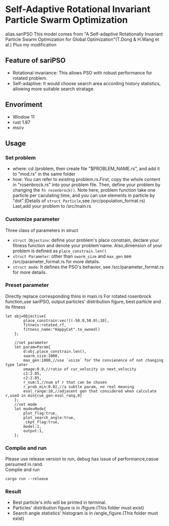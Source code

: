 # Self-Adaptive Rotational Invariant Particle Swarm Optimization
alias.sariPSO
This model comes from "A Self-adaptive Rotationally Invariant Particle Swarm Optimization for Global Optimization"\(T.Dong & H.Wang et al.)
Plus my modification
## Feature of sariPSO
- Rotational invariance: This allows PSO with robust performance for rotated problem.
- Self-adaptive: It would choose search area according history statistics, allowing more suitable search stratage.
## Envoriment
- Window 11
- rust 1.87
- mscv
## Usage
### Set problem
- where: cd /problem, then create file "$PROBLEM_NAME.rs", and add it to "mod.rs" in the same folder
- how: You can refer to existing problem.rs.First, copy the whole content in "rosenbrock.rs" into your problem file.
  Then, define your problem by changing the `fn rosenbrock()`. Note here, problem function take one particle per
  caculating time, and you can use elements in particle by "dot".\(Details of `struct Particle`,see /src/population_format.rs)
  Last,add your problem to /src/main.rs
### Customize parameter
Three class of parameters in struct
- `struct Objectinv`: define your problem's place constrain, declare your fitness function and denote your problem'name. Also,dimension of your problem is defined as `place_constrain.len()`
- `struct Parameter`: other than `swarm_size` and `max_gen` see /src/parameter_format.rs for more details.
- `struct mode`: It defines the PSO's behavior, see /src/parameter_format.rs for more details.
### Preset parameter
Directly replace corresponding thins in main.rs
For rotated rosenbrock function,use sariPSO, output particles' distribution figure, best particle and its fitness
```
let obj=Objective{
        place_constrain:vec![(-50.0,50.0);10],
        fitness:rotated_rf,
        fitness_name:"HappyCat".to_owned()
    };

    //set parameter
    let param=Param{
        d:obj.place_constrain.len(),
        swarm_size:1000,
        max_gen:1000,//use `usize` for the convienence of not changing type later
        omage:0.9,//ratio of cur_velocity in next_velocity
        c1:2.05,
        c2:2.05,
        r_num:5,//num of r that can be chosen
        r_prob_min:0.02,//a subtle param, no real meaning
        eval_range:10,//adjacent gen that considered when calculate r,used in min{cue_gen-eval_rang,0}
    };
    //set mode
    let mode=Mode{
        plot_flag:true,
        plot_search_angle:true,
        _ckpt_flag:true,
        model:1,
        output:1,
    };
```
### Complie and run
Please use release version to run, debug has issue of performance,casue persumed in rand.  
Complie and run
```
cargo run --release
```
### Result
- Best particle's info will be printed in terminal.
- Particles' distribution figure is in /figure.\(This folder must exist\)
- Search angle statistics' histogram is in /angle_figure.\(This folder must exist\)
